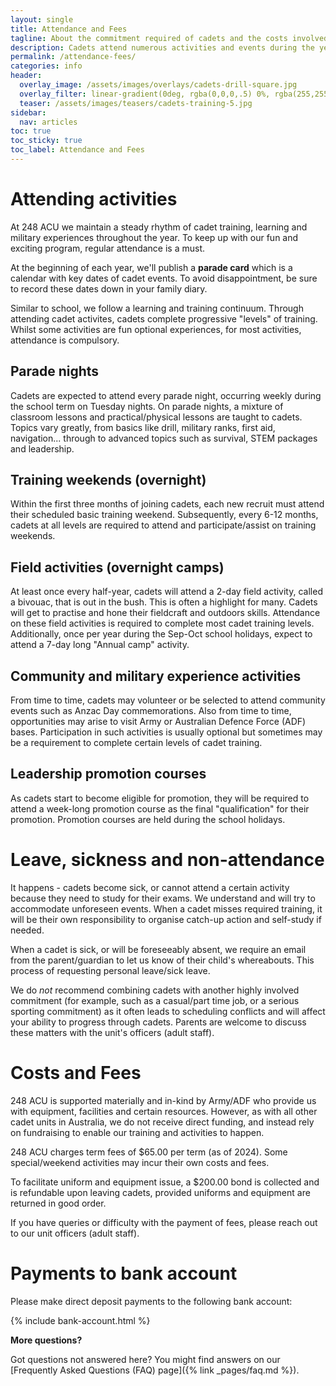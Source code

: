 ```yaml
---
layout: single
title: Attendance and Fees
tagline: About the commitment required of cadets and the costs involved in participating
description: Cadets attend numerous activities and events during the yera. Find ouut about the required commitment and the costs involved.
permalink: /attendance-fees/
categories: info
header:
  overlay_image: /assets/images/overlays/cadets-drill-square.jpg
  overlay_filter: linear-gradient(0deg, rgba(0,0,0,.5) 0%, rgba(255,255,255,.1) 100%)
  teaser: /assets/images/teasers/cadets-training-5.jpg
sidebar:
  nav: articles
toc: true
toc_sticky: true
toc_label: Attendance and Fees
---
```


# Attending activities

At 248 ACU we maintain a steady rhythm of cadet training, learning and military experiences throughout the year. To keep up with our fun and exciting program, regular attendance is a must.

At the beginning of each year, we'll publish a __parade card__ which is a calendar with key dates of cadet events. To avoid disappointment, be sure to record these dates down in your family diary.

Similar to school, we follow a learning and training continuum. Through attending cadet activites, cadets complete progressive "levels" of training. Whilst some activities are fun optional experiences, for most activities, attendance is compulsory.

## Parade nights 

Cadets are expected to attend every parade night, occurring weekly during the school term on Tuesday nights. On parade nights, a mixture of classroom lessons and practical/physical lessons are taught to cadets. Topics vary greatly, from basics like drill, military ranks, first aid, navigation... through to advanced topics such as survival, STEM packages and leadership.

## Training weekends (overnight)

Within the first three months of joining cadets, each new recruit must attend their scheduled basic training weekend. Subsequently, every 6-12 months, cadets at all levels are required to attend and participate/assist on training weekends. 

## Field activities (overnight camps)

At least once every half-year, cadets will attend a 2-day field activity, called a bivouac, that is out in the bush. This is often a highlight for many. Cadets will get to practise and hone their fieldcraft and outdoors skills. Attendance on these field activities is required to complete most cadet training levels. Additionally, once per year during the Sep-Oct school holidays, expect to attend a 7-day long "Annual camp" activity. 

## Community and military experience activities

From time to time, cadets may volunteer or be selected to attend community events such as Anzac Day commemorations. Also from time to time, opportunities may arise to visit Army or Australian Defence Force (ADF) bases. Participation in such activities is usually optional but sometimes may be a requirement to complete certain levels of cadet training. 

## Leadership promotion courses

As cadets start to become eligible for promotion, they will be required to attend a week-long promotion course as the final "qualification" for their promotion. Promotion courses are held during the school holidays. 

# Leave, sickness and non-attendance

It happens - cadets become sick, or cannot attend a certain activity because they need to study for their exams. We understand and will try to accommodate unforeseen events. When a cadet misses required training, it will be their own responsibility to organise catch-up action and self-study if needed. 

When a cadet is sick, or will be foreseeably absent, we require an email from the parent/guardian to let us know of their child's whereabouts. This process of requesting personal leave/sick leave.

We do _not_ recommend combining cadets with another highly involved commitment (for example, such as a casual/part time job, or a serious sporting commitment) as it often leads to scheduling conflicts and will affect your ability to progress through cadets. Parents are welcome to discuss these matters with the unit's officers (adult staff). 

# Costs and Fees 

248 ACU is supported materially and in-kind by Army/ADF who provide us with equipment, facilities and certain resources. However, as with all other cadet units in Australia, we do not receive direct funding, and instead rely on fundraising to enable our training and activities to happen. 

248 ACU charges term fees of $65.00 per term (as of 2024). Some special/weekend activities may incur their own costs and fees. 

To facilitate uniform and equipment issue, a $200.00 bond is collected and is refundable upon leaving cadets, provided uniforms and equipment are returned in good order.

If you have queries or difficulty with the payment of fees, please reach out to our unit officers (adult staff). 

# Payments to bank account

Please make direct deposit payments to the following bank account: 

{% include bank-account.html %}

__More questions?__

Got questions not answered here? You might find answers on our [Frequently Asked Questions (FAQ) page]({% link _pages/faq.md %}).